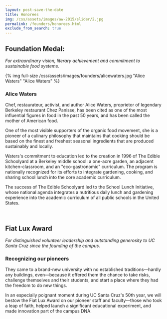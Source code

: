 ```yaml
---
layout: post-save-the-date
title: Honorees
img: /css/assets/images/aw-2015/slider/2.jpg
permalink: /founders/honorees.html
exclude_from_search: true
---
```


<div class="award-title"><h2>Foundation Medal:</h2>
<p><em>For extraordinary vision, literary achievement and commitment to sustainable food systems.</em></p></div>

<div class="caption">
{% img full-size /css/assets/images/founders/alicewaters.jpg "Alice Waters" "Alice Waters" %}
</div><div class="honoree-content"><h3>Alice Waters</h3>

<p>Chef, restaurateur, activist, and author Alice Waters, proprietor of legendary Berkeley restaurant Chez Panisse, has been cited as one of the most influential figures in food in the past 50 years, and has been called the mother of American food.</p>

<p>One of the most visible supporters of the organic food movement, she is a pioneer of a culinary philosophy that maintains that cooking should be based on the finest and freshest seasonal ingredients that are produced sustainably and locally.</p>

<p>Waters's commitment to education led to the creation in 1996 of The Edible Schoolyard at a Berkeley middle school: a one-acre garden, an adjacent kitchen-classroom, and an "eco-gastronomic" curriculum. The program is nationally recognized for its efforts to integrate gardening, cooking, and sharing school lunch into the core academic curriculum.</p>

<p>The success of The Edible Schoolyard led to the School Lunch Initiative, whose national agenda integrates a nutritious daily lunch and gardening experience into the academic curriculum of all public schools in the United States.</p></div>

<div class="clear">&nbsp;</div>

<div class="award-title"><h2>Fiat Lux Award</h2><p><em>For distinguished volunteer leadership and outstanding generosity to UC Santa Cruz since the founding of the campus.</em></p> </div>


<div class="honoree-content"><h3>Recognizing our pioneers</h3>
They came to a brand-new university with no established traditions—hardly any buildings, even—because it offered them the chance to take risks, challenge themselves and their students, and start a place where they had the freedom to do new things.

In an especially poignant moment during UC Santa Cruz's 50th year, we will bestow the Fiat Lux Award on our pioneer staff and faculty—those who took a leap of faith, helped launch a significant educational experiment, and made innovation part of the campus DNA.</div>
